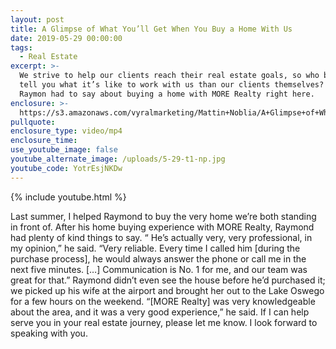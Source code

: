 ```yaml
---
layout: post
title: A Glimpse of What You’ll Get When You Buy a Home With Us
date: 2019-05-29 00:00:00
tags:
  - Real Estate
excerpt: >-
  We strive to help our clients reach their real estate goals, so who better to
  tell you what it’s like to work with us than our clients themselves? Hear what
  Raymon had to say about buying a home with MORE Realty right here.
enclosure: >-
  https://s3.amazonaws.com/vyralmarketing/Mattin+Noblia/A+Glimpse+of+What+Youll+Get+When+You+Buy+a+Home+With+Us.mp4
pullquote:
enclosure_type: video/mp4
enclosure_time:
use_youtube_image: false
youtube_alternate_image: /uploads/5-29-t1-np.jpg
youtube_code: YotrEsjNKDw
---
```


{% include youtube.html %}

Last summer, I helped Raymond to buy the very home we’re both standing in front of. After his home buying experience with MORE Realty, Raymond had plenty of kind things to say. “ He’s actually very, very professional, in my opinion,” he said. “Very reliable. Every time I called him \[during the purchase process\], he would always answer the phone or call me in the next five minutes. \[…\] Communication is No. 1 for me, and our team was great for that.” Raymond didn’t even see the house before he’d purchased it; we picked up his wife at the airport and brought her out to the Lake Oswego for a few hours on the weekend. “\[MORE Realty\] was very knowledgeable about the area, and it was a very good experience,” he said. If I can help serve you in your real estate journey, please let me know. I look forward to speaking with you.